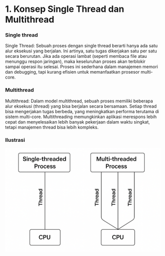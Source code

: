 # 1. Konsep Single Thread dan Multithread  
### Single thread  
Single Thread: Sebuah proses dengan single thread berarti hanya ada satu alur eksekusi yang berjalan. Ini artinya, satu tugas dikerjakan satu per satu secara berurutan. Jika ada operasi lambat (seperti membaca file atau menunggu respon jaringan), maka keseluruhan proses akan terblokir sampai operasi itu selesai. Proses ini sederhana dalam manajemen memori dan debugging, tapi kurang efisien untuk memanfaatkan prosesor multi-core.  
### Multithread  
Multithread: Dalam model multithread, sebuah proses memiliki beberapa alur eksekusi (thread) yang bisa berjalan secara bersamaan. Setiap thread bisa mengerjakan tugas berbeda, yang meningkatkan performa terutama di sistem multi-core. Multithreading memungkinkan aplikasi merespons lebih cepat dan menyelesaikan lebih banyak pekerjaan dalam waktu singkat, tetapi manajemen thread bisa lebih kompleks.  
### Ilustrasi  
![ilustrasi](https://github.com/Alsahera/SisOp-2025/blob/main/ilustrasi.png)
